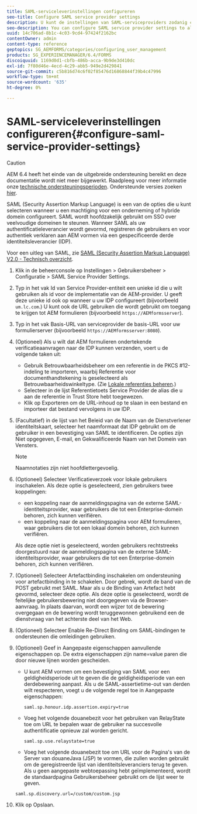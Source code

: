```yaml
---
title: SAML-serviceleverinstellingen configureren
seo-title: Configure SAML service provider settings
description: U kunt de instellingen van SAML-serviceproviders zodanig configureren dat gebruikers zich kunnen aanmelden en zich kunnen verifiëren bij AEM formulieren via een opgegeven externe identiteitsprovider (IDP).
seo-description: You can configure SAML service provider settings to allow users to login and authenticate to AEM forms via a specified third-party identity provider (IDP).
uuid: 14c706ad-8b1c-4c03-9cd4-97424f2162bc
contentOwner: admin
content-type: reference
geptopics: SG_AEMFORMS/categories/configuring_user_management
products: SG_EXPERIENCEMANAGER/6.4/FORMS
discoiquuid: 1169d0d1-cbfb-486b-acca-9b9de3d410dc
exl-id: 7f80d46e-4ecd-4c29-abb5-949e2d429841
source-git-commit: c5b816d74c6f02f85476d16868844f39b4c47996
workflow-type: tm+mt
source-wordcount: '635'
ht-degree: 0%

---
```


# SAML-serviceleverinstellingen configureren{#configure-saml-service-provider-settings}

>[!CAUTION]
>
>AEM 6.4 heeft het einde van de uitgebreide ondersteuning bereikt en deze documentatie wordt niet meer bijgewerkt. Raadpleeg voor meer informatie onze [technische ondersteuningsperioden](https://helpx.adobe.com/support/programs/eol-matrix.html). Ondersteunde versies zoeken [hier](https://experienceleague.adobe.com/docs/).

SAML (Security Assertion Markup Language) is een van de opties die u kunt selecteren wanneer u een machtiging voor een onderneming of hybride domein configureert. SAML wordt hoofdzakelijk gebruikt om SSO over veelvoudige domeinen te steunen. Wanneer SAML als uw authentificatieleverancier wordt gevormd, registreren de gebruikers en voor authentiek verklaren aan AEM vormen via een gespecificeerde derde identiteitsleverancier (IDP).

Voor een uitleg van SAML, zie [SAML (Security Assertion Markup Language) V2.0 - Technisch overzicht](https://www.oasis-open.org/committees/download.php/20645/sstc-saml-tech-overview-2%200-draft-10.pdf).

1. Klik in de beheerconsole op Instellingen > Gebruikersbeheer > Configuratie > SAML Service Provider Settings.
1. Typ in het vak Id van Service Provider-entiteit een unieke id die u wilt gebruiken als id voor de implementatie van de AEM-provider. U geeft deze unieke id ook op wanneer u uw IDP configureert (bijvoorbeeld `um.lc.com`.) U kunt ook de URL gebruiken die wordt gebruikt om toegang te krijgen tot AEM formulieren (bijvoorbeeld `https://AEMformsserver`).
1. Typ in het vak Basis-URL van serviceprovider de basis-URL voor uw formulierserver (bijvoorbeeld `https://AEMformsserver:8080`).
1. (Optioneel) Als u wilt dat AEM formulieren ondertekende verificatieaanvragen naar de IDP kunnen verzenden, voert u de volgende taken uit:

   * Gebruik Betrouwbaarheidsbeheer om een referentie in de PKCS #12-indeling te importeren, waarbij Referentie voor documenthandtekening is geselecteerd als Betrouwbaarheidswinkeltype. (Zie [Lokale referenties beheren](/help/forms/using/admin-help/local-credentials.md#managing-local-credentials).)
   * Selecteer in de lijst Referentietoets Service Provider de alias die u aan de referentie in Trust Store hebt toegewezen.
   * Klik op Exporteren om de URL-inhoud op te slaan in een bestand en importeer dat bestand vervolgens in uw IDP.

1. (Facultatief) in de lijst van het Beleid van de Naam van de Dienstverlener identiteitskaart, selecteer het naamformaat dat IDP gebruikt om de gebruiker in een bevestiging van SAML te identificeren. De opties zijn Niet opgegeven, E-mail, en Gekwalificeerde Naam van het Domein van Vensters.

   >[!NOTE]
   >
   >Naamnotaties zijn niet hoofdlettergevoelig.

1. (Optioneel) Selecteer Verificatieverzoek voor lokale gebruikers inschakelen. Als deze optie is geselecteerd, zien gebruikers twee koppelingen:

   * een koppeling naar de aanmeldingspagina van de externe SAML-identiteitsprovider, waar gebruikers die tot een Enterprise-domein behoren, zich kunnen verifiëren.
   * een koppeling naar de aanmeldingspagina voor AEM formulieren, waar gebruikers die tot een lokaal domein behoren, zich kunnen verifiëren.

   Als deze optie niet is geselecteerd, worden gebruikers rechtstreeks doorgestuurd naar de aanmeldingspagina van de externe SAML-identiteitsprovider, waar gebruikers die tot een Enterprise-domein behoren, zich kunnen verifiëren.

1. (Optioneel) Selecteer Artefactbinding inschakelen om ondersteuning voor artefactbinding in te schakelen. Door gebrek, wordt de band van de POST gebruikt met SAML. Maar als u de Binding van Artefact hebt gevormd, selecteer deze optie. Als deze optie is geselecteerd, wordt de feitelijke gebruikersbewering niet doorgegeven via de Browser-aanvraag. In plaats daarvan, wordt een wijzer tot de bewering overgegaan en de bewering wordt teruggewonnen gebruikend een de dienstvraag van het achterste deel van het Web.
1. (Optioneel) Selecteer Enable Re-Direct Binding om SAML-bindingen te ondersteunen die omleidingen gebruiken.
1. (Optioneel) Geef in Aangepaste eigenschappen aanvullende eigenschappen op. De extra eigenschappen zijn name=value paren die door nieuwe lijnen worden gescheiden.

   * U kunt AEM vormen om een bevestiging van SAML voor een geldigheidsperiode uit te geven die de geldigheidsperiode van een derdebewering aanpast. Als u de SAML-assertietime-out van derden wilt respecteren, voegt u de volgende regel toe in Aangepaste eigenschappen:

      `saml.sp.honour.idp.assertion.expiry=true`

   * Voeg het volgende douanebezit voor het gebruiken van RelayState toe om URL te bepalen waar de gebruiker na succesvolle authentificatie opnieuw zal worden gericht.

      `saml.sp.use.relaystate=true`

   * Voeg het volgende douanebezit toe om URL voor de Pagina&#39;s van de Server van douaneJava (JSP) te vormen, die zullen worden gebruikt om de geregistreerde lijst van identiteitsleveranciers terug te geven. Als u geen aangepaste webtoepassing hebt geïmplementeerd, wordt de standaardpagina Gebruikersbeheer gebruikt om de lijst weer te geven.

   `saml.sp.discovery.url=/custom/custom.jsp`

1. Klik op Opslaan.
